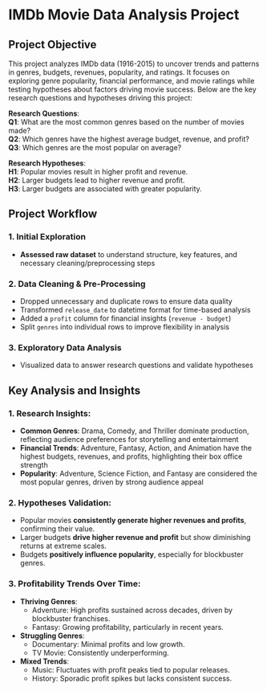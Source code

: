 # IMDb Movie Data Analysis Project

## Project Objective
This project analyzes IMDb data (1916-2015) to uncover trends and patterns in genres, budgets, revenues, popularity, and ratings. It focuses on exploring genre popularity, financial performance, and movie ratings while testing hypotheses about factors driving movie success. Below are the key research questions and hypotheses driving this project:

**Research Questions**:  
**Q1**: What are the most common genres based on the number of movies made?  
**Q2**: Which genres have the highest average budget, revenue, and profit?  
**Q3**: Which genres are the most popular on average?

**Research Hypotheses**:  
**H1**: Popular movies result in higher profit and revenue.  
**H2**: Larger budgets lead to higher revenue and profit.  
**H3**: Larger budgets are associated with greater popularity.

## Project Workflow

### **1. Initial Exploration**  
- **Assessed raw dataset** to understand structure, key features, and necessary cleaning/preprocessing steps 

### **2. Data Cleaning & Pre-Processing**  
- Dropped unnecessary and duplicate rows to ensure data quality 
- Transformed `release_date` to datetime format for time-based analysis
- Added a `profit` column for financial insights (`revenue - budget`)
- Split `genres` into individual rows to improve flexibility in analysis

### **3. Exploratory Data Analysis**  
- Visualized data to answer research questions and validate hypotheses
  
## Key Analysis and Insights

### 1. **Research Insights**:
  - **Common Genres**: Drama, Comedy, and Thriller dominate production, reflecting audience preferences for storytelling and entertainment
  - **Financial Trends**: Adventure, Fantasy, Action, and Animation have the highest budgets, revenues, and profits, highlighting their box office strength
  - **Popularity**: Adventure, Science Fiction, and Fantasy are considered the most popular genres, driven by strong audience appeal

### 2. **Hypotheses Validation**:
- Popular movies **consistently generate higher revenues and profits**, confirming their value.  
- Larger budgets **drive higher revenue and profit** but show diminishing returns at extreme scales.  
- Budgets **positively influence popularity**, especially for blockbuster genres.

### 3. **Profitability Trends Over Time**:
- **Thriving Genres**:  
   - Adventure: High profits sustained across decades, driven by blockbuster franchises.  
   - Fantasy: Growing profitability, particularly in recent years.  
- **Struggling Genres**:  
   - Documentary: Minimal profits and low growth.  
   - TV Movie: Consistently underperforming.
- **Mixed Trends**:  
   - Music: Fluctuates with profit peaks tied to popular releases.  
   - History: Sporadic profit spikes but lacks consistent success.

